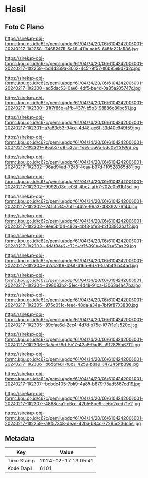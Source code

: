 # Hasil

## Foto C Plano

https://sirekap-obj-formc.kpu.go.id/c62c/pemilu/pdpr/61/04/24/20/06/6104242006001-20240217-102258--74652675-5c68-411a-aab5-645fc221e586.jpg

https://sirekap-obj-formc.kpu.go.id/c62c/pemilu/pdpr/61/04/24/20/06/6104242006001-20240217-102259--bd4d369a-3062-4c5f-9f57-06b95e9d7d2c.jpg

https://sirekap-obj-formc.kpu.go.id/c62c/pemilu/pdpr/61/04/24/20/06/6104242006001-20240217-102300--ad5dac53-0ae6-4df5-be4d-0a85a205747c.jpg

https://sirekap-obj-formc.kpu.go.id/c62c/pemilu/pdpr/61/04/24/20/06/6104242006001-20240217-102300--31f7f86b-a1fb-437f-b5b3-98886c80bc51.jpg

https://sirekap-obj-formc.kpu.go.id/c62c/pemilu/pdpr/61/04/24/20/06/6104242006001-20240217-102301--a7a83c53-94dc-4d48-ac6f-33d40e949f59.jpg

https://sirekap-obj-formc.kpu.go.id/c62c/pemilu/pdpr/61/04/24/20/06/6104242006001-20240217-102301--9eab24d8-a2dc-4e55-aa6a-bdc051f3f66d.jpg

https://sirekap-obj-formc.kpu.go.id/c62c/pemilu/pdpr/61/04/24/20/06/6104242006001-20240217-102302--96ad94ad-72d8-4caa-b97d-110528065d81.jpg

https://sirekap-obj-formc.kpu.go.id/c62c/pemilu/pdpr/61/04/24/20/06/6104242006001-20240217-102302--9992b03c-e03f-4bc2-afb7-702e0b91b15d.jpg

https://sirekap-obj-formc.kpu.go.id/c62c/pemilu/pdpr/61/04/24/20/06/6104242006001-20240217-102302--241cfc34-7bfe-442e-96a3-0f8392a76f44.jpg

https://sirekap-obj-formc.kpu.go.id/c62c/pemilu/pdpr/61/04/24/20/06/6104242006001-20240217-102303--9ee5bf04-c80a-4bf3-bfe3-b2f03952baf2.jpg

https://sirekap-obj-formc.kpu.go.id/c62c/pemilu/pdpr/61/04/24/20/06/6104242006001-20240217-102303--4d4f8de2-c72c-4f1f-891e-b1e6ae57aa29.jpg

https://sirekap-obj-formc.kpu.go.id/c62c/pemilu/pdpr/61/04/24/20/06/6104242006001-20240217-102304--d2dc21f9-49af-416a-967d-5aab4f6b44ad.jpg

https://sirekap-obj-formc.kpu.go.id/c62c/pemilu/pdpr/61/04/24/20/06/6104242006001-20240217-102304--d98083b2-51ec-4d4b-91ca-13063a4a47ba.jpg

https://sirekap-obj-formc.kpu.go.id/c62c/pemilu/pdpr/61/04/24/20/06/6104242006001-20240217-102305--975c051c-feed-48da-a34e-7bf9f8703830.jpg

https://sirekap-obj-formc.kpu.go.id/c62c/pemilu/pdpr/61/04/24/20/06/6104242006001-20240217-102305--89cfae6d-2cc4-4d7d-b75e-077f1e1e520c.jpg

https://sirekap-obj-formc.kpu.go.id/c62c/pemilu/pdpr/61/04/24/20/06/6104242006001-20240217-102306--3a5ed26d-5b17-42a8-9ad6-b912825b6712.jpg

https://sirekap-obj-formc.kpu.go.id/c62c/pemilu/pdpr/61/04/24/20/06/6104242006001-20240217-102306--b656f681-f8c2-4259-b8a9-8472451fb39e.jpg

https://sirekap-obj-formc.kpu.go.id/c62c/pemilu/pdpr/61/04/24/20/06/6104242006001-20240217-102307--bcbdc405-7bb9-4a89-b879-75ad5567cd19.jpg

https://sirekap-obj-formc.kpu.go.id/c62c/pemilu/pdpr/61/04/24/20/06/6104242006001-20240217-102307--4888c5a1-c6ec-42b5-8be9-ce6c2ded71e2.jpg

https://sirekap-obj-formc.kpu.go.id/c62c/pemilu/pdpr/61/04/24/20/06/6104242006001-20240217-102259--a8f57348-deae-42ba-b84c-27295c236c5e.jpg


## Metadata

| Key        | Value               |
| ---------- | ------------------- |
| Time Stamp | 2024-02-17 13:05:41 |
| Kode Dapil | 6101                |



